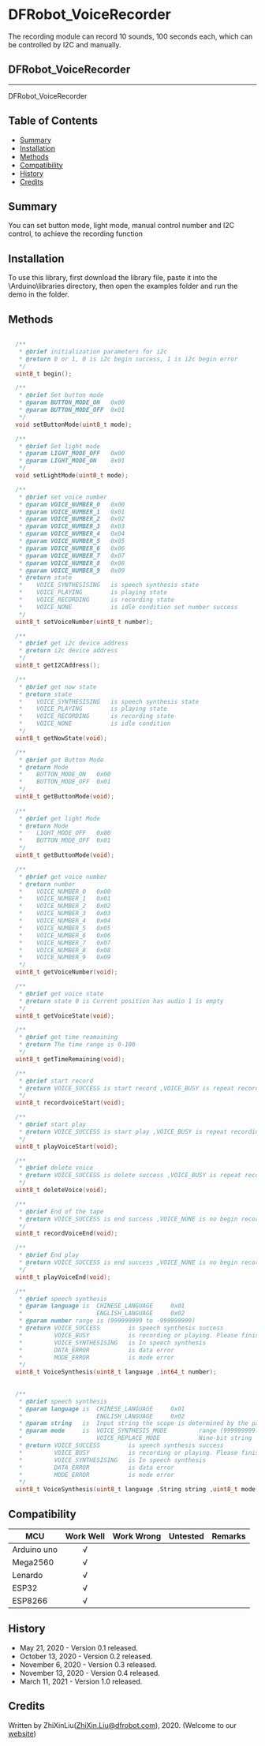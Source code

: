 # DFRobot_VoiceRecorder
The recording module can record 10 sounds, 100 seconds each, which can be controlled by I2C and manually.

## DFRobot_VoiceRecorder
---------------------------------------------------------
DFRobot_VoiceRecorder


## Table of Contents

* [Summary](#Summary)
* [Installation](#installation)
* [Methods](#methods)
* [Compatibility](#compatibility)
* [History](#history)
* [Credits](#credits)

<snippet>
<content>


## Summary

You can set button mode, light mode, manual control number and I2C control, to achieve the recording function

## Installation

To use this library, first download the library file, paste it into the \Arduino\libraries directory, then open the examples folder and run the demo in the folder.

## Methods

```C++

  /**
   * @brief initialization parameters for i2c
   * @return 0 or 1, 0 is i2c begin success, 1 is i2c begin error
   */
  uint8_t begin();

  /**
   * @brief Set button mode
   * @param BUTTON_MODE_ON   0x00
   * @param BUTTON_MODE_OFF  0x01
   */
  void setButtonMode(uint8_t mode);

  /**
   * @brief Set light mode
   * @param LIGHT_MODE_OFF   0x00
   * @param LIGHT_MODE_ON    0x01
   */
  void setLightMode(uint8_t mode);

  /**
   * @brief set voice number
   * @param VOICE_NUMBER_0   0x00
   * @param VOICE_NUMBER_1   0x01
   * @param VOICE_NUMBER_2   0x02
   * @param VOICE_NUMBER_3   0x03
   * @param VOICE_NUMBER_4   0x04
   * @param VOICE_NUMBER_5   0x05
   * @param VOICE_NUMBER_6   0x06
   * @param VOICE_NUMBER_7   0x07
   * @param VOICE_NUMBER_8   0x08
   * @param VOICE_NUMBER_9   0x09
   * @return state
   *    VOICE_SYNTHESISING   is speech synthesis state
   *    VOICE_PLAYING        is playing state
   *    VOICE_RECORDING      is recording state
   *    VOICE_NONE           is idle condition set number success
   */
  uint8_t setVoiceNumber(uint8_t number);

  /**
   * @brief get i2c device address
   * @return i2c device address
   */
  uint8_t getI2CAddress();

  /**
   * @brief get now state
   * @return state
   *    VOICE_SYNTHESISING   is speech synthesis state
   *    VOICE_PLAYING        is playing state
   *    VOICE_RECORDING      is recording state
   *    VOICE_NONE           is idle condition
   */
  uint8_t getNowState(void);

  /**
   * @brief get Button Mode
   * @return Mode 
   *    BUTTON_MODE_ON   0x00
   *    BUTTON_MODE_OFF  0x01
   */
  uint8_t getButtonMode(void);
  
  /**
   * @brief get light Mode
   * @return Mode 
   *    LIGHT_MODE_OFF   0x00
   *    BUTTON_MODE_OFF  0x01
   */
  uint8_t getButtonMode(void);

  /**
   * @brief get voice number
   * @return number 
   *    VOICE_NUMBER_0   0x00
   *    VOICE_NUMBER_1   0x01
   *    VOICE_NUMBER_2   0x02
   *    VOICE_NUMBER_3   0x03
   *    VOICE_NUMBER_4   0x04
   *    VOICE_NUMBER_5   0x05
   *    VOICE_NUMBER_6   0x06
   *    VOICE_NUMBER_7   0x07
   *    VOICE_NUMBER_8   0x08
   *    VOICE_NUMBER_9   0x09
   */
  uint8_t getVoiceNumber(void);

  /**
   * @brief get voice state
   * @return state 0 is Current position has audio 1 is empty
   */
  uint8_t getVoiceState(void);

  /**
   * @brief get time reamaining
   * @return The time range is 0-100
   */
  uint8_t getTimeRemaining(void);

  /**
   * @brief start record
   * @return VOICE_SUCCESS is start record ,VOICE_BUSY is repeat recording or playback,VOICE_NONE is Audio already exists, delete and record
   */
  uint8_t recordvoiceStart(void);

  /**
   * @brief start play
   * @return VOICE_SUCCESS is start play ,VOICE_BUSY is repeat recording or playback,VOICE_NONE is no songs in the current number
   */
  uint8_t playVoiceStart(void);

  /**
   * @brief delete voice
   * @return VOICE_SUCCESS is delete success ,VOICE_BUSY is repeat recording or playback,VOICE_NONE is no songs in the current number
   */
  uint8_t deleteVoice(void);

  /**
   * @brief End of the tape
   * @return VOICE_SUCCESS is end success ,VOICE_NONE is no begin record
   */
  uint8_t recordVoiceEnd(void);

  /**
   * @brief End play
   * @return VOICE_SUCCESS is end success ,VOICE_NONE is no begin record
   */
  uint8_t playVoiceEnd(void);

  /**
   * @brief speech synthesis
   * @param language is  CHINESE_LANGUAGE     0x01
   *                     ENGLISH_LANGUAGE     0x02
   * @param number range is (999999999 to -999999999)
   * @return VOICE_SUCCESS        is speech synthesis success
   *         VOICE_BUSY           is recording or playing. Please finish recording or playing first
   *         VOICE_SYNTHESISING   is In speech synthesis
   *         DATA_ERROR           is data error
   *         MODE_ERROR           is mode error
   */
  uint8_t VoiceSynthesis(uint8_t language ,int64_t number);
  
  
  /**
   * @brief speech synthesis
   * @param language is  CHINESE_LANGUAGE     0x01
   *                     ENGLISH_LANGUAGE     0x02
   * @param string   is  Input string the scope is determined by the pattern
   * @param mode     is  VOICE_SYNTHESIS_MODE         range (999999999.999999999  to  -999999999.999999999)
   *                     VOICE_REPLACE_MODE           Nine-bit string
   * @return VOICE_SUCCESS        is speech synthesis success
   *         VOICE_BUSY           is recording or playing. Please finish recording or playing first
   *         VOICE_SYNTHESISING   is In speech synthesis
   *         DATA_ERROR           is data error
   *         MODE_ERROR           is mode error
   */
  uint8_t VoiceSynthesis(uint8_t language ,String string ,uint8_t mode);
```
## Compatibility

MCU                | Work Well | Work Wrong | Untested  | Remarks
------------------ | :----------: | :----------: | :---------: | -----
Arduino uno        |      √       |              |             | 
Mega2560           |      √       |              |             | 
Lenardo            |      √       |              |             | 
ESP32              |      √       |              |             | 
ESP8266            |      √       |              |             | 

## History

-  May      21, 2020 - Version 0.1 released.
-  October  13, 2020 - Version 0.2 released.
-  November 6,  2020 - Version 0.3 released.
-  November 13, 2020 - Version 0.4 released.
-  March    11, 2021 - Version 1.0 released.

## Credits

Written by ZhiXinLiu(ZhiXin.Liu@dfrobot.com), 2020. (Welcome to our [website](https://www.dfrobot.com/))